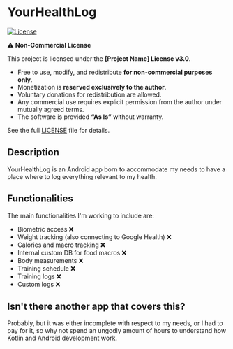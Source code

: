# YourHealthLog

[![License](https://img.shields.io/badge/License-NonCommercial-blue.svg)](LICENSE)

⚠️ **Non-Commercial License**

This project is licensed under the **[Project Name] License v3.0**.

- Free to use, modify, and redistribute **for non-commercial purposes only**.
- Monetization is **reserved exclusively to the author**.
- Voluntary donations for redistribution are allowed.
- Any commercial use requires explicit permission from the author under mutually agreed terms.
- The software is provided **“As Is”** without warranty.

See the full [LICENSE](LICENSE) file for details.

## Description
YourHealthLog is an Android app born to accommodate my needs to have a place
where to log everything relevant to my health.

## Functionalities
The main functionalities I'm working to include are:
- Biometric access ❌
- Weight tracking (also connecting to Google Health) ❌
- Calories and macro tracking ❌
- Internal custom DB for food macros ❌
- Body measurements ❌
- Training schedule ❌
- Training logs ❌
- Custom logs ❌

## Isn't there another app that covers this?
Probably, but it was either incomplete with respect to my needs, or I had to
pay for it, so why not spend an ungodly amount of hours to understand how
Kotlin and Android development work.